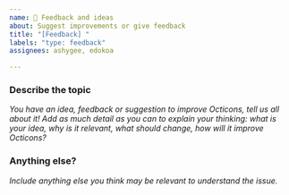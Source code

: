 ```yaml
---
name: 💬 Feedback and ideas
about: Suggest improvements or give feedback 
title: "[Feedback] "
labels: "type: feedback"
assignees: ashygee, edokoa

---
```


<!-- Note: When including screenshots, images, and other visual media, please include alt text or, if there are several of them, a higher level written explanation of what's represented in the images. -->

### Describe the topic

_You have an idea, feedback or suggestion to improve Octicons, tell us all about it! Add as much detail as you can to explain your thinking: what is your idea, why is it relevant, what should change, how will it improve Octicons?_


### Anything else?

_Include anything else you think may be relevant to understand the issue._
